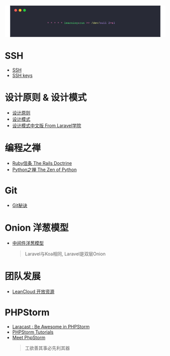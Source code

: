 
<p align="center"><img src="https://raw.githubusercontent.com/mitoop/digaway/master/cron.png"></p>

  
#  SSH
- [SSH](https://wiki.archlinux.org/index.php/Secure_Shell_(%E7%AE%80%E4%BD%93%E4%B8%AD%E6%96%87))
- [SSH keys](https://wiki.archlinux.org/index.php/SSH_keys_(%E7%AE%80%E4%BD%93%E4%B8%AD%E6%96%87))

# 设计原则 & 设计模式

- [设计原则](https://openset.gitbooks.io/laravel/content/)
- [设计模式](https://github.com/domnikl/DesignPatternsPHP)
- [设计模式中文版 From Laravel学院](http://laravelacademy.org/post/2465.html)

# 编程之禅

- [Ruby信条 The Rails Doctrine](http://rubyonrails.org/doctrine/zh_cn)
- [Python之禅 The Zen of Python](https://jimolonely.gitbooks.io/pythonwell/content/python%E4%B9%8B%E7%A6%85.html)

# Git

- [Git秘诀](https://github.com/geeeeeeeeek/git-recipes)

# Onion 洋葱模型

- [中间件洋葱模型](https://eggjs.org/zh-cn/intro/egg-and-koa.html#koa)
  > Laravel与Koa相同, Laravel是双层Onion


# 团队发展

- [LeanCloud 开放资源](https://open.leancloud.cn/)


# PHPStorm

- [Laracast : Be Awesome in PHPStorm](https://laracasts.com/series/how-to-be-awesome-in-phpstorm)
- [PHPStorm Tutorials](https://confluence.jetbrains.com/display/PhpStorm/Tutorials)
- [Meet PhpStorm](https://www.jetbrains.com/help/phpstorm)
  > 工欲善其事必先利其器

 
  
